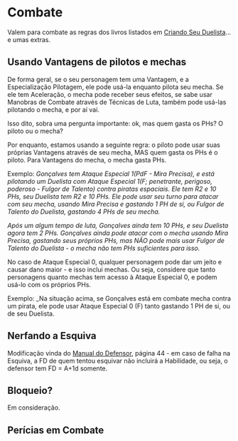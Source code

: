 # Combate

Valem para combate as regras dos livros listados em [Criando Seu Duelista](https://github.com/BlueMage839/3DeTAlpha-Duelos-Pelo-Sabre/blob/main/Criando%20Seu%20Duelista/Criando%20Seu%20Duelista.md)... e umas extras.

## Usando Vantagens de pilotos e mechas

De forma geral, se o seu personagem tem uma Vantagem, e a Especialização Pilotagem, ele pode usá-la enquanto pilota seu mecha. Se ele tem Aceleração, o mecha pode receber seus efeitos, se sabe usar Manobras de Combate através de Técnicas de Luta, também pode usá-las pilotando o mecha, e por aí vai.

Isso dito, sobra uma pergunta importante: ok, mas quem gasta os PHs? O piloto ou o mecha?

Por enquanto, estamos usando a seguinte regra: o piloto pode usar suas próprias Vantagens através de seu mecha, MAS quem gasta os PHs é o piloto. Para Vantagens do mecha, o mecha gasta PHs.

Exemplo: _Gonçalves tem Ataque Especial 1(PdF - Mira Precisa), e está pilotando um Duelista com Ataque Especial 1(F; penetrante, perigoso, poderoso - Fulgor de Talento) contra piratas espaciais. Ele tem R2 e 10 PHs, seu Duelista tem R2 e 10 PHs. Ele pode usar seu turno para atacar com seu mecha, usando Mira Precisa e gastando 1 PH de si, ou Fulgor de Talento do Duelista, gastando 4 PHs de seu mecha._

_Após um algum tempo de luta, Gonçalves ainda tem 10 PHs, e seu Duelista agora tem 2 PHs. Gonçalves ainda pode atacar com o mecha usando Mira Precisa, gastando seus próprios PHs, mas NÃO pode mais usar Fulgor de Talento do Duelista - o mecha não tem PHs suficientes para isso._

No caso de Ataque Especial 0, qualquer personagem pode dar um jeito e causar dano maior - e isso inclui mechas. Ou seja, considere que tanto personagens quanto mechas tem acesso à Ataque Especial 0, e podem usá-lo com os próprios PHs.

Exemplo: _Na situação acima, se Gonçalves está em combate mecha contra um pirata, ele pode usar Ataque Especial 0 (F) tanto gastando 1 PH de si, ou de seu Duelista.

## Nerfando a Esquiva

Modificação vinda do [Manual do Defensor](https://jamboeditora.com.br/produto/manual-do-defensor-2/), página 44 - em caso de falha na Esquiva, a FD de quem tentou esquivar não incluirá a Habilidade, ou seja, o defensor tem FD = A+1d somente.

## Bloqueio?

Em consideração.

## Perícias em Combate
